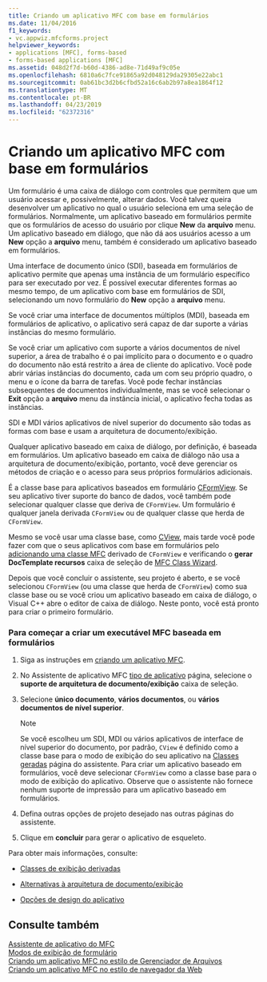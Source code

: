 ```yaml
---
title: Criando um aplicativo MFC com base em formulários
ms.date: 11/04/2016
f1_keywords:
- vc.appwiz.mfcforms.project
helpviewer_keywords:
- applications [MFC], forms-based
- forms-based applications [MFC]
ms.assetid: 048d2f7d-b60d-4386-ad8e-71d49af9c05e
ms.openlocfilehash: 6810a6c7fce91865a92d048129da29305e22abc1
ms.sourcegitcommit: 0ab61bc3d2b6cfbd52a16c6ab2b97a8ea1864f12
ms.translationtype: MT
ms.contentlocale: pt-BR
ms.lasthandoff: 04/23/2019
ms.locfileid: "62372316"
---
```

# <a name="creating-a-forms-based-mfc-application"></a>Criando um aplicativo MFC com base em formulários

Um formulário é uma caixa de diálogo com controles que permitem que um usuário acessar e, possivelmente, alterar dados. Você talvez queira desenvolver um aplicativo no qual o usuário seleciona em uma seleção de formulários. Normalmente, um aplicativo baseado em formulários permite que os formulários de acesso do usuário por clique **New** da **arquivo** menu. Um aplicativo baseado em diálogo, que não dá aos usuários acesso a um **New** opção a **arquivo** menu, também é considerado um aplicativo baseado em formulários.

Uma interface de documento único (SDI), baseada em formulários de aplicativo permite que apenas uma instância de um formulário específico para ser executado por vez. É possível executar diferentes formas ao mesmo tempo, de um aplicativo com base em formulários de SDI, selecionando um novo formulário do **New** opção a **arquivo** menu.

Se você criar uma interface de documentos múltiplos (MDI), baseada em formulários de aplicativo, o aplicativo será capaz de dar suporte a várias instâncias do mesmo formulário.

Se você criar um aplicativo com suporte a vários documentos de nível superior, a área de trabalho é o pai implícito para o documento e o quadro do documento não está restrito a área de cliente do aplicativo. Você pode abrir várias instâncias do documento, cada um com seu próprio quadro, o menu e o ícone da barra de tarefas. Você pode fechar instâncias subsequentes de documentos individualmente, mas se você selecionar o **Exit** opção a **arquivo** menu da instância inicial, o aplicativo fecha todas as instâncias.

SDI e MDI vários aplicativos de nível superior do documento são todas as formas com base e usam a arquitetura de documento/exibição.

Qualquer aplicativo baseado em caixa de diálogo, por definição, é baseada em formulários. Um aplicativo baseado em caixa de diálogo não usa a arquitetura de documento/exibição, portanto, você deve gerenciar os métodos de criação e o acesso para seus próprios formulários adicionais.

É a classe base para aplicativos baseados em formulário [CFormView](../../mfc/reference/cformview-class.md). Se seu aplicativo tiver suporte do banco de dados, você também pode selecionar qualquer classe que deriva de `CFormView`. Um formulário é qualquer janela derivada `CFormView` ou de qualquer classe que herda de `CFormView`.

Mesmo se você usar uma classe base, como [CView](../../mfc/reference/cview-class.md), mais tarde você pode fazer com que o seus aplicativos com base em formulários pelo [adicionando uma classe MFC](../../mfc/reference/adding-an-mfc-class.md) derivado de `CFormView` e verificando o **gerar DocTemplate recursos** caixa de seleção de [MFC Class Wizard](../../mfc/reference/document-template-strings-mfc-add-class-wizard.md).

Depois que você concluir o assistente, seu projeto é aberto, e se você selecionou `CFormView` (ou uma classe que herda de `CFormView`) como sua classe base ou se você criou um aplicativo baseado em caixa de diálogo, o Visual C++ abre o editor de caixa de diálogo. Neste ponto, você está pronto para criar o primeiro formulário.

### <a name="to-begin-creating-a-forms-based-mfc-executable"></a>Para começar a criar um executável MFC baseada em formulários

1. Siga as instruções em [criando um aplicativo MFC](../../mfc/reference/creating-an-mfc-application.md).

1. No Assistente de aplicativo MFC [tipo de aplicativo](../../mfc/reference/application-type-mfc-application-wizard.md) página, selecione o **suporte de arquitetura de documento/exibição** caixa de seleção.

1. Selecione **único documento**, **vários documentos**, ou **vários documentos de nível superior**.

    > [!NOTE]
    >  Se você escolheu um SDI, MDI ou vários aplicativos de interface de nível superior do documento, por padrão, `CView` é definido como a classe base para o modo de exibição do seu aplicativo na [Classes geradas](../../mfc/reference/generated-classes-mfc-application-wizard.md) página do assistente. Para criar um aplicativo baseado em formulários, você deve selecionar `CFormView` como a classe base para o modo de exibição do aplicativo. Observe que o assistente não fornece nenhum suporte de impressão para um aplicativo baseado em formulários.

1. Defina outras opções de projeto desejado nas outras páginas do assistente.

1. Clique em **concluir** para gerar o aplicativo de esqueleto.

Para obter mais informações, consulte:

- [Classes de exibição derivadas](../../mfc/derived-view-classes-available-in-mfc.md)

- [Alternativas à arquitetura de documento/exibição](../../mfc/alternatives-to-the-document-view-architecture.md)

- [Opções de design do aplicativo](../../mfc/application-design-choices.md)

## <a name="see-also"></a>Consulte também

[Assistente de aplicativo do MFC](../../mfc/reference/mfc-application-wizard.md)<br/>
[Modos de exibição de formulário](../../mfc/form-views-mfc.md)<br/>
[Criando um aplicativo MFC no estilo de Gerenciador de Arquivos](../../mfc/reference/creating-a-file-explorer-style-mfc-application.md)<br/>
[Criando um aplicativo MFC no estilo de navegador da Web](../../mfc/reference/creating-a-web-browser-style-mfc-application.md)
